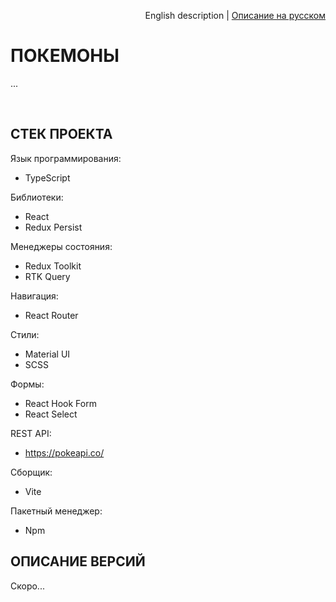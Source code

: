 <p align="right"> 
English description | <a href="README.md">Описание на русском </a> 
</p>


# ПОКЕМОНЫ
...

<br>



## СТЕК ПРОЕКТА

Язык программирования:
* TypeScript

Библиотеки:
* React 
* Redux Persist

Менеджеры состояния:
* Redux Toolkit
* RTK Query

Навигация:
* React Router

Стили:
* Material UI
* SCSS

Формы:
* React Hook Form
* React Select

REST API:
* https://pokeapi.co/

Сборщик:
* Vite

Пакетный менеджер:
* Npm

## ОПИСАНИЕ ВЕРСИЙ
Скоро...